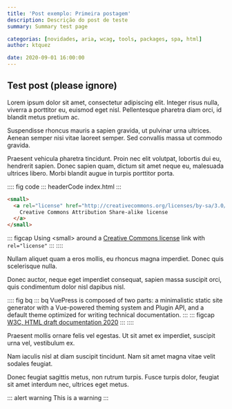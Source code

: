 ```yaml
---
title: 'Post exemplo: Primeira postagem'
description: Descrição do post de teste
summary: Summary test page

categorias: [novidades, aria, wcag, tools, packages, spa, html]
author: ktquez

date: 2020-09-01 16:00:00
---
```


## Test post (please ignore)

Lorem ipsum dolor sit amet, consectetur adipiscing elit. Integer risus nulla, viverra a porttitor eu, euismod eget nisl. Pellentesque pharetra diam orci, id blandit metus pretium ac. 

Suspendisse rhoncus mauris a sapien gravida, ut pulvinar urna ultrices. Aenean semper nisi vitae laoreet semper. Sed convallis massa ut commodo gravida. 

Praesent vehicula pharetra tincidunt. Proin nec elit volutpat, lobortis dui eu, hendrerit sapien. Donec sapien quam, dictum sit amet neque eu, malesuada ultrices libero. Morbi blandit augue in turpis porttitor porta.

:::: fig code
::: headerCode
index.html
:::
```html
<small>
  <a rel="license" href="http://creativecommons.org/licenses/by-sa/3.0/">
    Creative Commons Attribution Share-alike license
  </a>
</small>
```
::: figcap
Using &lt;small&gt; around a [Creative Commons license](http://creativecommons.org/choose/) link with `rel="license"`
:::
::::

Nullam aliquet quam a eros mollis, eu rhoncus magna imperdiet. Donec quis scelerisque nulla. 

Donec auctor, neque eget imperdiet consequat, sapien massa suscipit orci, quis condimentum dolor nisl dapibus nisl. 

:::: fig bq
::: bq
VuePress is composed of two parts: a minimalistic static site generator with a Vue-powered theming system and Plugin API, and a default theme optimized for writing technical documentation.
:::
::: figcap
[W3C, HTML draft documentation 2020](https://google.com)
:::
::::

Praesent mollis ornare felis vel egestas. Ut sit amet ex imperdiet, suscipit urna vel, vestibulum ex. 

Nam iaculis nisl at diam suscipit tincidunt. Nam sit amet magna vitae velit sodales feugiat. 

Donec feugiat sagittis metus, non rutrum turpis. Fusce turpis dolor, feugiat sit amet interdum nec, ultrices eget metus. 

::: alert warning
This is a warning
:::